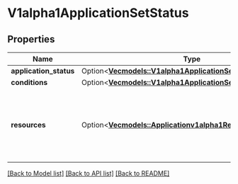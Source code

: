 # V1alpha1ApplicationSetStatus

## Properties

Name | Type | Description | Notes
------------ | ------------- | ------------- | -------------
**application_status** | Option<[**Vec<models::V1alpha1ApplicationSetApplicationStatus>**](v1alpha1ApplicationSetApplicationStatus.md)> |  | [optional]
**conditions** | Option<[**Vec<models::V1alpha1ApplicationSetCondition>**](v1alpha1ApplicationSetCondition.md)> |  | [optional]
**resources** | Option<[**Vec<models::Applicationv1alpha1ResourceStatus>**](applicationv1alpha1ResourceStatus.md)> | Resources is a list of Applications resources managed by this application set. | [optional]

[[Back to Model list]](../README.md#documentation-for-models) [[Back to API list]](../README.md#documentation-for-api-endpoints) [[Back to README]](../README.md)


